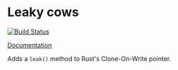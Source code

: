Leaky cows
==========

[![Build Status](https://travis-ci.org/notriddle/rust-leaky-cow.svg)](https://travis-ci.org/notriddle/rust-leaky-cow)

[Documentation](https://www.notriddle.com/rustdoc/leaky-cow/)

Adds a `leak()` method to Rust's Clone-On-Write pointer.

